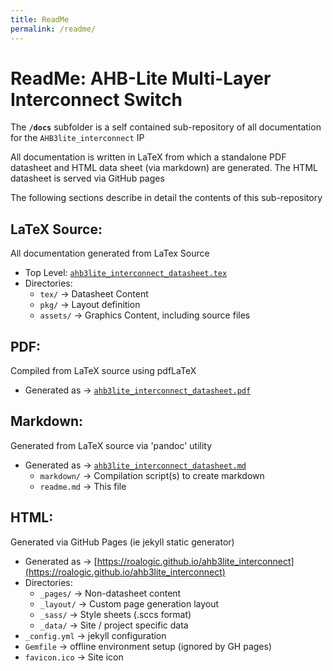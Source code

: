 ```yaml
---
title: ReadMe
permalink: /readme/
---
```


# ReadMe: AHB-Lite Multi-Layer Interconnect Switch

The **`/docs`** subfolder is a self contained sub-repository of all documentation for the `AHB3lite_interconnect` IP

All documentation is written in LaTeX from which a standalone PDF datasheet and HTML data sheet (via markdown) are generated. The HTML datasheet is served via GitHub pages

The following sections describe in detail the contents of this sub-repository

## LaTeX Source:

All documentation generated from LaTex Source

- Top Level: [`ahb3lite_interconnect_datasheet.tex`](./ahb3lite_interconnect_datasheet.tex)
- Directories:
  - `tex/` → Datasheet Content
  - `pkg/` → Layout definition
  - `assets/` → Graphics Content, including source files

## PDF: 

Compiled from LaTeX source using pdfLaTeX

- Generated as → [`ahb3lite_interconnect_datasheet.pdf`](./ahb3lite_interconnect_datasheet.pdf)

## Markdown: 

Generated from LaTeX source via 'pandoc' utility

- Generated as → [`ahb3lite_interconnect_datasheet.md`](./ahb3lite_interconnect_datasheet.md)
  - `markdown/` → Compilation script(s) to create markdown
  - `readme.md` → This file

## HTML:

Generated via GitHub Pages (ie jekyll static generator)

- Generated as → [https://roalogic.github.io/ahb3lite_interconnect](https://roalogic.github.io/ahb3lite_interconnect)
- Directories:
  - `_pages/` → Non-datasheet content
  - `_layout/` → Custom page generation layout
  - `_sass/` → Style sheets (.sccs format)
  - `_data/` → Site / project specific data
- `_config.yml` → jekyll configuration
- `Gemfile` → offline environment setup (ignored by GH pages)
- `favicon.ico` → Site icon 
